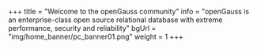 +++
title = "Welcome to the openGauss community"
info = "openGauss is an enterprise-class open source relational database with extreme performance, security and reliability"
bgUrl = "img/home_banner/pc_banner01.png"
weight =  1
+++